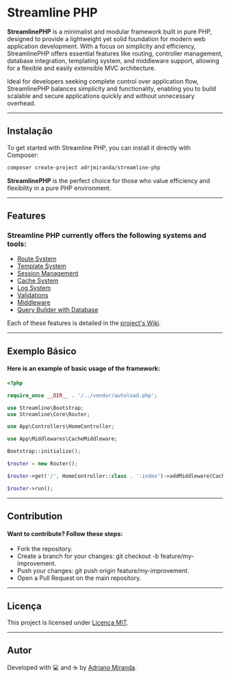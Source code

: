 # Streamline PHP

**StreamlinePHP** is a minimalist and modular framework built in pure PHP, designed to provide a lightweight yet solid foundation for modern web application development. With a focus on simplicity and efficiency, StreamlinePHP offers essential features like routing, controller management, database integration, templating system, and middleware support, allowing for a flexible and easily extensible MVC architecture.

Ideal for developers seeking complete control over application flow, StreamlinePHP balances simplicity and functionality, enabling you to build scalable and secure applications quickly and without unnecessary overhead.

---

## **Instalação**

To get started with Streamline PHP, you can install it directly with Composer:

```bash
composer create-project adrjmiranda/streamline-php
```

**StreamlinePHP** is the perfect choice for those who value efficiency and flexibility in a pure PHP environment.

---

## Features

### Streamline PHP currently offers the following systems and tools:

- [Route System]()
- [Template System]()
- [Session Management]()
- [Cache System]()
- [Log System]()
- [Validations]()
- [Middleware]()
- [Query Builder with Database]()

Each of these features is detailed in the [project's Wiki]().

---

## Exemplo Básico

#### Here is an example of basic usage of the framework:

```php
<?php

require_once __DIR__ . '/../vendor/autoload.php';

use Streamline\Bootstrap;
use Streamline\Core\Router;

use App\Controllers\HomeController;

use App\Middlewares\CacheMiddleware;

Bootstrap::initialize();

$router = new Router();

$router->get('/', HomeController::class . ':index')->addMiddleware(CacheMiddleware::class)->alias('home_page');

$router->run();

```

---

## Contribution

#### Want to contribute? Follow these steps:

- Fork the repository.
- Create a branch for your changes: git checkout -b feature/my-improvement.
- Push your changes: git push origin feature/my-improvement.
- Open a Pull Request on the main repository.

---

## Licença

This project is licensed under [Licença MIT](LICENSE).

---

## Autor

Developed with 💻 and ☕ by [Adriano Miranda](https://github.com/adrjmiranda).
